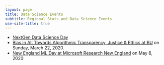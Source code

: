 ```yaml
---
layout: page
title: Data Science Events
subtitle: Regional Stats and Data Science Events
use-site-title: true
---
```


* [NextGen Data Science Day](https://nestat.org/nextgen/dsd/)
* [Bias in AI: Towards Algorithmic Transparency, Justice & Ethics at BU](http://sites.bu.edu/bias-ai/)  on Sunday, March 22, 2020.
* [New England ML Day at Microsoft Research New England](https://www.microsoft.com/en-us/research/event/new-england-machine-learning-day-2020/) on May 8, 2020
